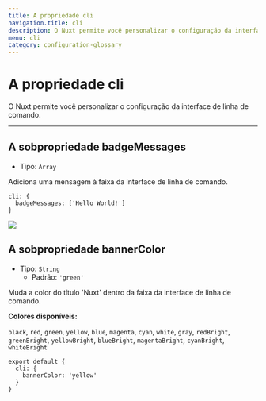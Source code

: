 ```yaml
---
title: A propriedade cli
navigation.title: cli
description: O Nuxt permite você personalizar o configuração da interface de linha de comando.
menu: cli
category: configuration-glossary
---
```

# A propriedade cli

O Nuxt permite você personalizar o configuração da interface de linha de comando.

---

## A sobpropriedade badgeMessages

- Tipo: `Array`

Adiciona uma mensagem à faixa da interface de linha de comando.

```js{}[nuxt.config.js]
cli: {
  badgeMessages: ['Hello World!']
}
```

![](/img/docs/cli-badge.png)

## A sobpropriedade bannerColor

- Tipo: `String`
  - Padrão: `'green'`

Muda a color do título 'Nuxt' dentro da faixa da interface de linha de comando.

**Colores disponíveis:**

`black`, `red`, `green`, `yellow`, `blue`, `magenta`, `cyan`, `white`, `gray`, `redBright`, `greenBright`, `yellowBright`, `blueBright`, `magentaBright`, `cyanBright`, `whiteBright`

```js{}[nuxt.config.js]
export default {
  cli: {
    bannerColor: 'yellow'
  }
}
```
